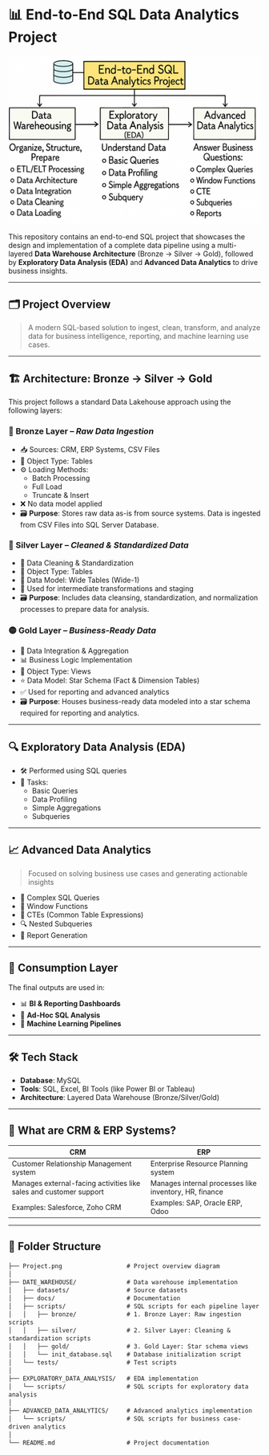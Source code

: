 # 📊 End-to-End SQL Data Analytics Project

![Project Overview](Project.png)

This repository contains an end-to-end SQL project that showcases the design and implementation of a complete data pipeline using a multi-layered **Data Warehouse Architecture** (Bronze → Silver → Gold), followed by **Exploratory Data Analysis (EDA)** and **Advanced Data Analytics** to drive business insights.

---

## 🗂️ Project Overview

> A modern SQL-based solution to ingest, clean, transform, and analyze data for business intelligence, reporting, and machine learning use cases.

---

## 🏗️ Architecture: Bronze → Silver → Gold

This project follows a standard Data Lakehouse approach using the following layers:

### 🔸 Bronze Layer – *Raw Data Ingestion*
- 📥 Sources: CRM, ERP Systems, CSV Files
- 🧱 Object Type: Tables
- ⚙️ Loading Methods:
  - Batch Processing
  - Full Load
  - Truncate & Insert
- ❌ No data model applied
- 🗃️ **Purpose**: Stores raw data as-is from source systems. Data is ingested from CSV Files into SQL Server Database.

### 🔹 Silver Layer – *Cleaned & Standardized Data*
- 🧼 Data Cleaning & Standardization
- 🧱 Object Type: Tables
- 🧬 Data Model: Wide Tables (Wide-1)
- 🔁 Used for intermediate transformations and staging
- 🗃️ **Purpose**: Includes data cleansing, standardization, and normalization processes to prepare data for analysis.

### 🟡 Gold Layer – *Business-Ready Data*
- 🔄 Data Integration & Aggregation
- 📊 Business Logic Implementation
- 🧱 Object Type: Views
- ⭐ Data Model: Star Schema (Fact & Dimension Tables)
- ✅ Used for reporting and advanced analytics
- 🗃️ **Purpose**: Houses business-ready data modeled into a star schema required for reporting and analytics.

---

## 🔍 Exploratory Data Analysis (EDA)

- 🛠️ Performed using SQL queries
- 🧾 Tasks:
  - Basic Queries
  - Data Profiling
  - Simple Aggregations
  - Subqueries

---

## 📈 Advanced Data Analytics

> Focused on solving business use cases and generating actionable insights

- 🧠 Complex SQL Queries
- 🔁 Window Functions
- 🧵 CTEs (Common Table Expressions)
- 🔍 Nested Subqueries
- 📄 Report Generation

---

## 🚀 Consumption Layer

The final outputs are used in:
- 📊 **BI & Reporting Dashboards**
- 🧪 **Ad-Hoc SQL Analysis**
- 🤖 **Machine Learning Pipelines**

---

## 🛠️ Tech Stack

- **Database**: MySQL
- **Tools**: SQL, Excel, BI Tools (like Power BI or Tableau)
- **Architecture**: Layered Data Warehouse (Bronze/Silver/Gold)

---

## 🧠 What are CRM & ERP Systems?

| CRM | ERP |
|-----|-----|
| Customer Relationship Management system | Enterprise Resource Planning system |
| Manages external-facing activities like sales and customer support | Manages internal processes like inventory, HR, finance |
| Examples: Salesforce, Zoho CRM | Examples: SAP, Oracle ERP, Odoo |

---

## 📁 Folder Structure

```plaintext
├── Project.png                  # Project overview diagram
│
├── DATE_WAREHOUSE/              # Data warehouse implementation
│   ├── datasets/                # Source datasets
│   ├── docs/                    # Documentation
│   ├── scripts/                 # SQL scripts for each pipeline layer
│   │   ├── bronze/              # 1. Bronze Layer: Raw ingestion scripts
│   │   ├── silver/              # 2. Silver Layer: Cleaning & standardization scripts
│   │   ├── gold/                # 3. Gold Layer: Star schema views
│   │   └── init_database.sql    # Database initialization script
│   └── tests/                   # Test scripts
│
├── EXPLORATORY_DATA_ANALYSIS/   # EDA implementation
│   └── scripts/                 # SQL scripts for exploratory data analysis
│
├── ADVANCED_DATA_ANALYTICS/     # Advanced analytics implementation
│   └── scripts/                 # SQL scripts for business case-driven analytics
│
└── README.md                    # Project documentation
